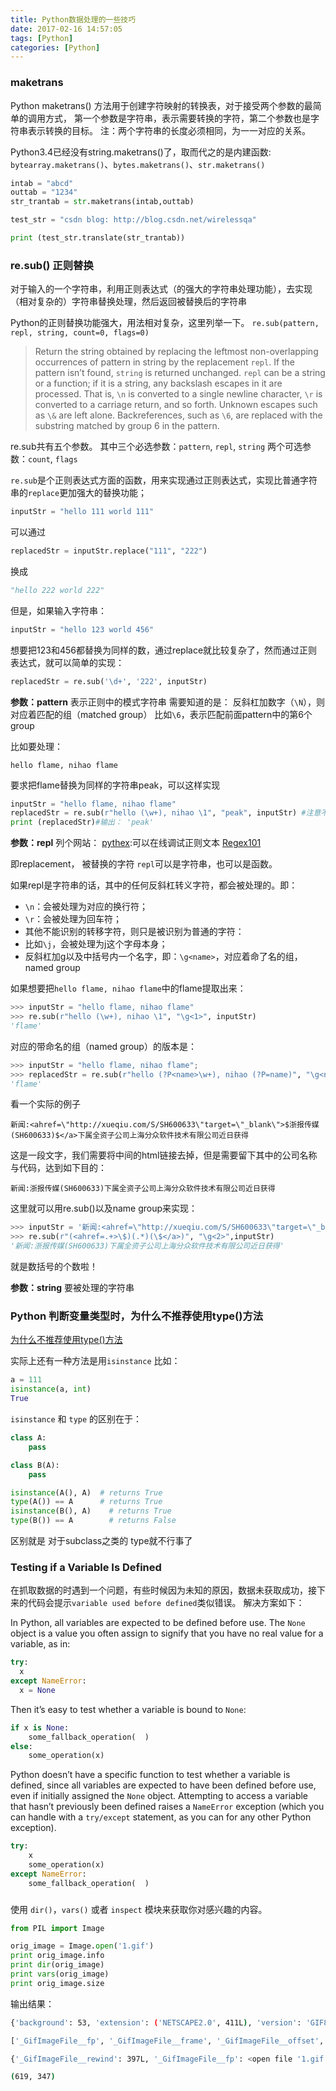 ```yaml
---
title: Python数据处理的一些技巧
date: 2017-02-16 14:57:05
tags: [Python]
categories: [Python]
---
```



### maketrans
Python maketrans() 方法用于创建字符映射的转换表，对于接受两个参数的最简单的调用方式，
第一个参数是字符串，表示需要转换的字符，第二个参数也是字符串表示转换的目标。
注：两个字符串的长度必须相同，为一一对应的关系。

Python3.4已经没有string.maketrans()了，取而代之的是内建函数:
`bytearray.maketrans()`、`bytes.maketrans()`、`str.maketrans()`
```Python
intab = "abcd"  
outtab = "1234"  
str_trantab = str.maketrans(intab,outtab)  

test_str = "csdn blog: http://blog.csdn.net/wirelessqa"  

print (test_str.translate(str_trantab))
```

### re.sub() 正则替换
对于输入的一个字符串，利用正则表达式（的强大的字符串处理功能），去实现（相对复杂的）字符串替换处理，然后返回被替换后的字符串


Python的正则替换功能强大，用法相对复杂，这里列举一下。
`re.sub(pattern, repl, string, count=0, flags=0)`
> Return the string obtained by replacing the leftmost non-overlapping occurrences of pattern in string by the replacement `repl`. If the pattern isn’t found, `string` is returned unchanged. `repl` can be a string or a function; if it is a string, any backslash escapes in it are processed. That is, `\n` is converted to a single newline character, `\r` is converted to a carriage return, and so forth. Unknown escapes such as `\&` are left alone. Backreferences, such as `\6`, are replaced with the substring matched by group 6 in the pattern.

re.sub共有五个参数。
其中三个必选参数：`pattern`, `repl`, `string`
两个可选参数：`count`, `flags`

`re.sub`是个正则表达式方面的函数，用来实现通过正则表达式，实现比普通字符串的`replace`更加强大的替换功能；

```Python
inputStr = "hello 111 world 111"
```
可以通过
```Python
replacedStr = inputStr.replace("111", "222")
```
换成
```Python
"hello 222 world 222"
```
但是，如果输入字符串：
```Python
inputStr = "hello 123 world 456"
```
想要把123和456都替换为同样的数，通过replace就比较复杂了，然而通过正则表达式，就可以简单的实现：
```python
replacedStr = re.sub('\d+', '222', inputStr)
```

**参数：pattern**
表示正则中的模式字符串
需要知道的是：
反斜杠加数字（`\N`），则对应着匹配的组（matched group）
比如`\6`，表示匹配前面pattern中的第6个group

比如要处理：
```
hello flame, nihao flame
```
要求把flame替换为同样的字符串peak，可以这样实现
```python
inputStr = "hello flame, nihao flame"
replacedStr = re.sub(r"hello (\w+), nihao \1", "peak", inputStr) #注意不加r， 会出错，必须加r使其成为pattern
print (replacedStr)#输出： 'peak'
```

**参数：repl**
列个网站： [pythex](http://pythex.org/):可以在线调试正则文本
[Regex101](https://regex101.com/)

即replacement， 被替换的字符
`repl`可以是字符串，也可以是函数。

如果repl是字符串的话，其中的任何反斜杠转义字符，都会被处理的。即：
+ `\n`：会被处理为对应的换行符；
+ `\r`：会被处理为回车符；
+ 其他不能识别的转移字符，则只是被识别为普通的字符：
+ 比如`\j`，会被处理为j这个字母本身；
+ 反斜杠加g以及中括号内一个名字，即：`\g<name>`，对应着命了名的组，named group

如果想要把`hello flame, nihao flame`中的flame提取出来：
```Python
>>> inputStr = "hello flame, nihao flame"
>>> re.sub(r"hello (\w+), nihao \1", "\g<1>", inputStr)
'flame'
```
对应的带命名的组（named group）的版本是：
```Python
>>> inputStr = "hello flame, nihao flame";
>>> replacedStr = re.sub(r"hello (?P<name>\w+), nihao (?P=name)", "\g<name>", inputStr);
'flame'

```
看一个实际的例子
```
新闻:<ahref=\"http://xueqiu.com/S/SH600633\"target=\"_blank\">$浙报传媒(SH600633)$</a>下属全资子公司上海分众软件技术有限公司近日获得
```
这是一段文字，我们需要将中间的html链接去掉，但是需要留下其中的公司名称与代码，达到如下目的：
```
新闻:浙报传媒(SH600633)下属全资子公司上海分众软件技术有限公司近日获得
```
这里就可以用re.sub()以及name group来实现：
```Python
>>> inputStr = '新闻:<ahref=\"http://xueqiu.com/S/SH600633\"target=\"_blank\">$浙报传媒(SH600633)$</a>下属全资子公司上海分众软件技术有限公司近日获得'
>>> re.sub(r"(<ahref=.+>\$)(.*)(\$</a>)", "\g<2>",inputStr)
'新闻:浙报传媒(SH600633)下属全资子公司上海分众软件技术有限公司近日获得'
```
就是数括号的个数啦！

**参数：string**
要被处理的字符串


### Python 判断变量类型时，为什么不推荐使用type()方法
[为什么不推荐使用type()方法](https://segmentfault.com/q/1010000000127305)

实际上还有一种方法是用`isinstance` 比如：
```python
a = 111
isinstance(a, int)
True
```
`isinstance` 和 `type` 的区别在于：

```Python
class A:
    pass

class B(A):
    pass

isinstance(A(), A)  # returns True
type(A()) == A      # returns True
isinstance(B(), A)    # returns True
type(B()) == A        # returns False
```

区别就是 对于subclass之类的 type就不行事了


### Testing if a Variable Is Defined
在抓取数据的时遇到一个问题，有些时候因为未知的原因，数据未获取成功，接下来的代码会提示`variable used before defined`类似错误。
解决方案如下：

In Python, all variables are expected to be defined before use. The `None` object is a value you often assign to signify that you have no real value for a variable, as in:
```python
try:
  x
except NameError:
  x = None
```

Then it’s easy to test whether a variable is bound to `None`:
```Python
if x is None:
    some_fallback_operation(  )
else:
    some_operation(x)
```

Python doesn’t have a specific function to test whether a variable is defined, since all variables are expected to have been defined before use, even if initially assigned the `None` object. Attempting to access a variable that hasn’t previously been defined raises a `NameError` exception (which you can handle with a `try/except` statement, as you can for any other Python exception).
```Python
try:
    x
    some_operation(x)
except NameError:
    some_fallback_operation(  )
```


### 

使用 `dir()`，`vars()` 或者 `inspect` 模块来获取你对感兴趣的内容。

```Python
from PIL import Image

orig_image = Image.open('1.gif')
print orig_image.info
print dir(orig_image)
print vars(orig_image)
print orig_image.size
```

输出结果：

```bash
{'background': 53, 'extension': ('NETSCAPE2.0', 411L), 'version': 'GIF89a', 'transparency': 53, 'duration': 100, 'loop': 0}

['_GifImageFile__fp', '_GifImageFile__frame', '_GifImageFile__offset', '_GifImageFile__rewind', '_Image__transformer', '__array_interface__', '__class__', '__copy__', '__delattr__', '__dict__', '__doc__', '__enter__', '__eq__', '__exit__', '__format__', '__getattribute__', '__getstate__', '__hash__', '__init__', '__module__', '__ne__', '__new__', '__reduce__', '__reduce_ex__', '__repr__', '__setattr__', '__setstate__', '__sizeof__', '__str__', '__subclasshook__', '__weakref__', '_close_exclusive_fp_after_loading', '_copy', '_crop', '_dump', '_exclusive_fp', '_expand', '_is_animated', '_n_frames', '_new', '_open', '_prev_im', '_repr_png_', '_seek', 'alpha_composite', 'category', 'close', 'convert', 'copy', 'crop', 'data', 'decoderconfig', 'decodermaxblock', 'disposal_method', 'dispose', 'dispose_extent', 'draft', 'effect_spread', 'filename', 'filter', 'format', 'format_description', 'fp', 'frombytes', 'fromstring', 'getbands', 'getbbox', 'getcolors', 'getdata', 'getextrema', 'getim', 'getpalette', 'getpixel', 'getprojection', 'global_palette', 'height', 'histogram', 'im', 'info', 'is_animated', 'load', 'load_end', 'load_prepare', 'mode', 'n_frames', 'offset', 'palette', 'paste', 'point', 'putalpha', 'putdata', 'putpalette', 'putpixel', 'pyaccess', 'quantize', 'readonly', 'remap_palette', 'resize', 'rotate', 'save', 'seek', 'show', 'size', 'split', 'tell', 'thumbnail', 'tile', 'tobitmap', 'tobytes', 'toqimage', 'toqpixmap', 'tostring', 'transform', 'transpose', 'verify', 'width']

{'_GifImageFile__rewind': 397L, '_GifImageFile__fp': <open file '1.gif', mode 'rb' at 0x0000000002ABD540>, 'dispose_extent': (0, 0, 619, 347), '_GifImageFile__frame': 0, 'im': None, 'decodermaxblock': 65536, '_exclusive_fp': True, 'size': (619, 347), 'category': 0, 'palette': <PIL.ImagePalette.ImagePalette object at 0x0000000002D94080>, '_is_animated': None, 'dispose': None, 'filename': '1.gif', 'readonly': 1, 'tile': [('gif', (0, 0, 619, 347), 435L, (7, False))], 'fp': <open file '1.gif', mode 'rb' at 0x0000000002ABD540>, 'disposal_method': 1, 'pyaccess': None, 'decoderconfig': (), '_n_frames': None, 'info': {'background': 53, 'extension': ('NETSCAPE2.0', 411L), 'version': 'GIF89a', 'transparency': 53, 'duration': 100, 'loop': 0}, '_prev_im': None, '_GifImageFile__offset': 435L, 'global_palette': <PIL.ImagePalette.ImagePalette object at 0x0000000002D940B8>, 'mode': 'P'}

(619, 347)
```
